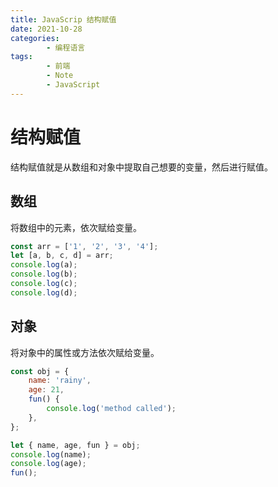 ```yaml
---
title: JavaScrip 结构赋值
date: 2021-10-28
categories:
        - 编程语言
tags:
        - 前端
        - Note
        - JavaScript
---
```


# 结构赋值

结构赋值就是从数组和对象中提取自己想要的变量，然后进行赋值。

## 数组

将数组中的元素，依次赋给变量。

```js
const arr = ['1', '2', '3', '4'];
let [a, b, c, d] = arr;
console.log(a);
console.log(b);
console.log(c);
console.log(d);
```

## 对象

将对象中的属性或方法依次赋给变量。

```js
const obj = {
	name: 'rainy',
	age: 21,
	fun() {
		console.log('method called');
	},
};

let { name, age, fun } = obj;
console.log(name);
console.log(age);
fun();
```
